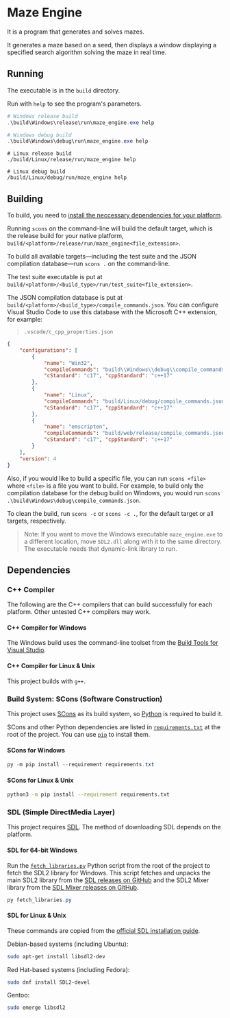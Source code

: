 # Maze Engine
It is a program that generates and solves mazes.

It generates a maze based on a seed, then displays a window displaying a specified search algorithm solving the maze in real time.

## Running

The executable is in the `build` directory.

Run with `help` to see the program's parameters.

```PowerShell
# Windows release build
.\build\Windows\release\run\maze_engine.exe help

# Windows debug build
.\build\Windows\debug\run\maze_engine.exe help
```

```Shell
# Linux release build
./build/Linux/release/run/maze_engine help

# Linux debug build
/build/Linux/debug/run/maze_engine help
```

<!--
	Interesting program arguments for future reference:
	`size=550 seed=7722214 grid=square search=greedy delay=0`
-->

## Building

To build, you need to [install the neccessary dependencies for your platform](#dependencies).

Running `scons` on the command-line will build the default target, which is the release build for your native platform, `build/<platform>/release/run/maze_engine<file_extension>`.

To build all available targets&mdash;including the test suite and the JSON compilation database&mdash;run `scons .` on the command-line.

The test suite executable is put at `build/<platform>/<build_type>/run/test_suite<file_extension>`.

The JSON compilation database is put at `build/<platform>/<build_type>/compile_commands.json`. You can configure Visual Studio Code to use this database with the Microsoft C++ extension, for example:
> `.vscode/c_cpp_properties.json`
```JSON
{
	"configurations": [
		{
			"name": "Win32",
			"compileCommands": "build\\Windows\\debug\\compile_commands.json",
			"cStandard": "c17", "cppStandard": "c++17"
		},
		{
			"name": "Linux",
			"compileCommands": "build/Linux/debug/compile_commands.json",
			"cStandard": "c17", "cppStandard": "c++17"
		},
		{
			"name": "emscripten",
			"compileCommands": "build/web/release/compile_commands.json",
			"cStandard": "c17", "cppStandard": "c++17"
		}
	],
	"version": 4
}
```

Also, if you would like to build a specific file,
you can run `scons <file>` where `<file>` is a file you want to build.
For example, to build only the compilation database for the debug build on Windows,
you would run `scons .\build\Windows\debug\compile_commands.json`.

To clean the build, run `scons -c` or `scons -c .`, for the default target or all targets, respectively.

> Note: If you want to move the Windows executable `maze_engine.exe` to a different location,
move `SDL2.dll` along with it to the same directory.
The executable needs that dynamic-link library to run.

## Dependencies

### C++ Compiler

The following are the C++ compilers that can build successfully for each platform. Other untested C++ compilers may work.

#### C++ Compiler for Windows

The Windows build uses the command-line toolset from the
[Build Tools for Visual Studio](https://visualstudio.microsoft.com/downloads/#build-tools-for-visual-studio-2022).

#### C++ Compiler for Linux & Unix

This project builds with `g++`.

### Build System: SCons (Software Construction)
This project uses [SCons](https://scons.org/) as its build system, so [Python](https://www.python.org/) is required to build it.

SCons and other Python dependencies are listed in [`requirements.txt`](./requirements.txt) at the root of the project. You can use [`pip`](https://pip.pypa.io/en/stable/) to install them.

#### SCons for Windows
```PowerShell
py -m pip install --requirement requirements.txt
```

#### SCons for Linux & Unix
```bash
python3 -m pip install --requirement requirements.txt
```

### SDL (Simple DirectMedia Layer)
This project requires [SDL](https://www.libsdl.org/). The method of downloading SDL depends on the platform.

#### SDL for 64-bit Windows

Run the [`fetch_libraries.py`](./fetch_libraries.py) Python script from the root of the project to fetch the SDL2 library for Windows. This script fetches and unpacks the main SDL2 library from the [SDL releases on GitHub](https://github.com/libsdl-org/SDL/releases) and the SDL2 Mixer library from the [SDL Mixer releases on GitHub](https://github.com/libsdl-org/SDL_mixer/releases).

```PowerShell
py fetch_libraries.py
```

#### SDL for Linux & Unix

These commands are copied from the [official SDL installation guide](https://wiki.libsdl.org/SDL2/Installation#linuxunix).

Debian-based systems (including Ubuntu):
```bash
sudo apt-get install libsdl2-dev
```

Red Hat-based systems (including Fedora):
```bash
sudo dnf install SDL2-devel
```

Gentoo:
```bash
sudo emerge libsdl2
```
